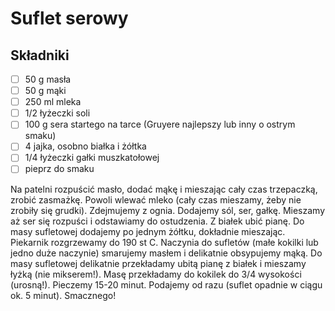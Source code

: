 # Suflet serowy

## Składniki

* [ ] 50 g masła
* [ ] 50 g mąki
* [ ] 250 ml mleka
* [ ] 1/2 łyżeczki soli
* [ ] 100 g sera startego na tarce (Gruyere najlepszy lub inny o ostrym smaku)
* [ ] 4 jajka, osobno białka i żółtka
* [ ] 1/4 łyżeczki gałki muszkatołowej
* [ ] pieprz do smaku

Na patelni rozpuścić masło, dodać mąkę i mieszając cały czas trzepaczką, zrobić zasmażkę. Powoli wlewać mleko (cały czas mieszamy, żeby nie zrobiły się grudki).
Zdejmujemy z ognia.
Dodajemy sól, ser, gałkę. Mieszamy aż ser się rozpuści i odstawiamy do ostudzenia.
Z białek ubić pianę.
Do masy sufletowej dodajemy po jednym żółtku, dokładnie mieszając.
Piekarnik rozgrzewamy do 190 st C.
Naczynia do sufletów (małe kokilki lub jedno duże naczynie) smarujemy masłem i delikatnie obsypujemy mąką.
Do masy sufletowej delikatnie przekładamy ubitą pianę z białek i mieszamy łyżką (nie mikserem!).
Masę przekładamy do kokilek do 3/4 wysokości (urosną!).
Pieczemy 15-20 minut.
Podajemy od razu (suflet opadnie w ciągu ok. 5 minut).
Smacznego!